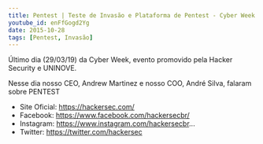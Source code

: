 ```yaml
---
title: Pentest | Teste de Invasão e Plataforma de Pentest - Cyber Week - Hacker Security - 29/03/19
youtube_id: enFfGogd2Yg
date: 2015-10-28
tags: [Pentest, Invasão]
---
```


Último dia (29/03/19) da Cyber Week, evento promovido pela Hacker Security e UNINOVE.

Nesse dia nosso CEO, Andrew Martinez e nosso COO, André Silva, falaram sobre PENTEST

- Site Oficial: https://hackersec.com/
- Facebook: https://www.facebook.com/hackersecbr/
- Instagram: https://www.instagram.com/hackersecbr...
- Twitter: https://twitter.com/hackersec
